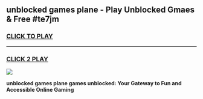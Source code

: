
## unblocked games plane - Play Unblocked Gmaes & Free #te7jm
<h3>
<a href="https://premium.freeplayer.one?title=unblocked_games_plane&ref=01M">CLICK TO PLAY</a></h3>
<hr>

<h3>
<a href="https://premium.freeplayer.one?title=unblocked_games_plane&ref=01M">CLICK 2 PLAY</a>
  
</h3>

<a href="https://premium.freeplayer.one?title=unblocked_games_plane&ref=01M"><img src="https://clearcache.store/games.png"></a>


**unblocked games plane games unblocked: Your Gateway to Fun and Accessible Online Gaming**
